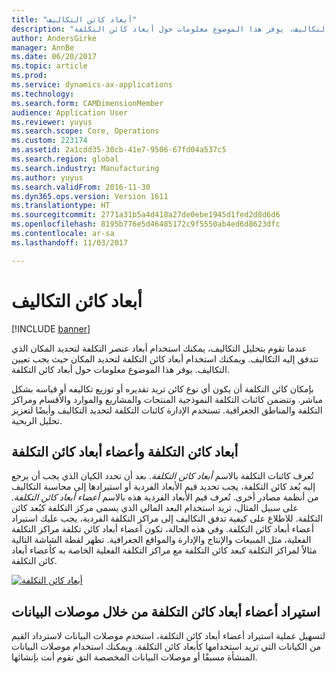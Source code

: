 ```yaml
---
title: "أبعاد كائن التكاليف"
description: "عندما تقوم بتحليل التكاليف، يمكنك استخدام أبعاد عنصر التكلفة لتحديد المكان الذي تتدفق إليه التكاليف. ويمكنك استخدام أبعاد كائن التكلفة لتحديد المكان حيث يجب تعيين التكاليف. يوفر هذا الموضوع معلومات حول أبعاد كائن التكلفة."
author: AndersGirke
manager: AnnBe
ms.date: 06/20/2017
ms.topic: article
ms.prod: 
ms.service: dynamics-ax-applications
ms.technology: 
ms.search.form: CAMDimensionMember
audience: Application User
ms.reviewer: yuyus
ms.search.scope: Core, Operations
ms.custom: 223174
ms.assetid: 2a1cdd35-30cb-41e7-9506-67fd04a537c5
ms.search.region: global
ms.search.industry: Manufacturing
ms.author: yuyus
ms.search.validFrom: 2016-11-30
ms.dyn365.ops.version: Version 1611
ms.translationtype: HT
ms.sourcegitcommit: 2771a31b5a4d418a27de0ebe1945d1fed2d8d6d6
ms.openlocfilehash: 8195b776e5d46485172c9f5550ab4ed6d8623dfc
ms.contentlocale: ar-sa
ms.lasthandoff: 11/03/2017

---
```


# <a name="cost-object-dimensions"></a>أبعاد كائن التكاليف

[!INCLUDE [banner](../includes/banner.md)]

عندما تقوم بتحليل التكاليف، يمكنك استخدام أبعاد عنصر التكلفة لتحديد المكان الذي تتدفق إليه التكاليف. ويمكنك استخدام أبعاد كائن التكلفة لتحديد المكان حيث يجب تعيين التكاليف. يوفر هذا الموضوع معلومات حول أبعاد كائن التكلفة.

بإمكان كائن التكلفة أن يكون أي نوع كائن تريد تقديره أو توزيع تكاليفه أو قياسه بشكل مباشر. وتتضمن كائنات التكلفة النموذجية المنتجات والمشاريع والموارد والأقسام ومراكز التكلفة والمناطق الجغرافية. تستخدم الإدارة كائنات التكلفة لتحديد التكاليف وأيضًا لتعزيز تحليل الربحية.

## <a name="cost-object-dimensions-and-cost-object-dimension-members"></a>أبعاد كائن التكلفة وأعضاء أبعاد كائن التكلفة
تُعرف كائنات التكلفة بالاسم *أبعاد كائن التكلفة*. بعد أن تحدد الكيان الذي يجب أن يرجع إليه بُعد كائن التكلفة، يجب تحديد قيم الأبعاد الفردية أو استيرادها إلى محاسبة التكاليف من أنظمة مصادر أخرى. تُعرف قيم الأبعاد الفردية هذه بالاسم *أعضاء أبعاد كائن التكلفة*. على سبيل المثال، تريد استخدام البعد المالي الذي يسمى مركز التكلفة كبُعد كائن التكلفة. للاطلاع على كيفية تدفق التكاليف إلى مراكز التكلفة الفردية، يجب عليك استيراد أعضاء أبعاد كائن التكلفة. وفي هذه الحالة، تكون أعضاء أبعاد كائن تكلفة مراكز التكلفة الفعلية، مثل المبيعات والإنتاج والإدارة والمواقع الجغرافية. تظهر لقطة الشاشة التالية مثالاً لمراكز التكلفة كبعد كائن التكلفة مع مراكز التكلفة الفعلية الخاصة به كأعضاء أبعاد كائن التكلفة. 

[![أبعاد كائن التكلفة](./media/cost-object-dimensions.png)](./media/cost-object-dimensions.png)

## <a name="import-cost-object-dimension-members-through-data-connectors"></a>استيراد أعضاء أبعاد كائن التكلفة من خلال موصلات البيانات
لتسهيل عملية استيراد أعضاء أبعاد كائن التكلفة، استخدم موصلات البيانات لاسترداد القيم من الكيانات التي تريد استخدامها كأبعاد كائن التكلفة. ويمكنك استخدام موصلات البيانات المنشأة مسبقًا أو موصلات البيانات المخصصة التق تقوم أنت بإنشائها.




